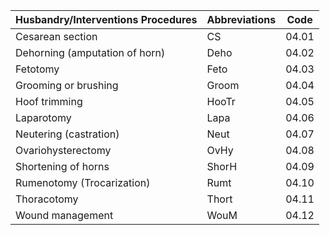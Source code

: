 | Husbandry/Interventions Procedures             |  Abbreviations | Code  |
|--------------------------------|----------------|-------|
| Cesarean section               | CS             | 04.01 |
| Dehorning (amputation of horn) | Deho           | 04.02 |
| Fetotomy                       | Feto           | 04.03 |
| Grooming or brushing           | Groom          | 04.04 |
| Hoof trimming                  | HooTr          | 04.05 |
| Laparotomy                     | Lapa           | 04.06 |
| Neutering (castration)         | Neut           | 04.07 |
| Ovariohysterectomy             | OvHy           | 04.08 |
| Shortening of horns            | ShorH          | 04.09 |
| Rumenotomy (Trocarization)     | Rumt           | 04.10 |
| Thoracotomy                    | Thort          | 04.11 |
| Wound management               | WouM           | 04.12 |